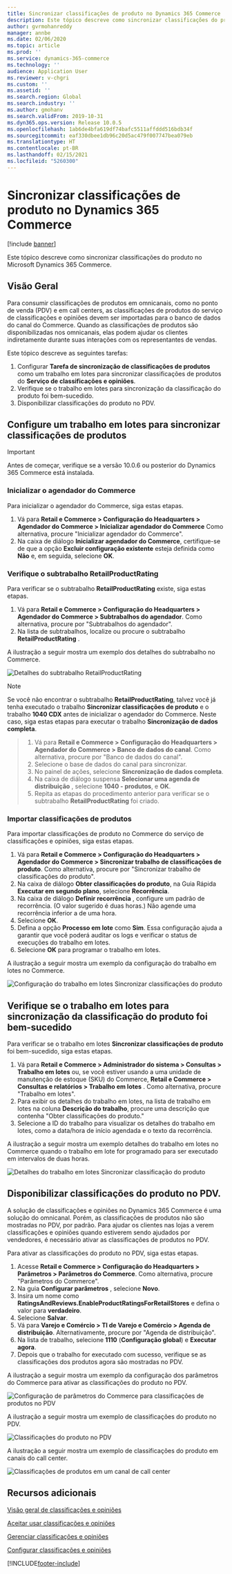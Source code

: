 ```yaml
---
title: Sincronizar classificações de produto no Dynamics 365 Commerce
description: Este tópico descreve como sincronizar classificações do produto no Microsoft Dynamics 365 Commerce.
author: gvrmohanreddy
manager: annbe
ms.date: 02/06/2020
ms.topic: article
ms.prod: ''
ms.service: dynamics-365-commerce
ms.technology: ''
audience: Application User
ms.reviewer: v-chgri
ms.custom: ''
ms.assetid: ''
ms.search.region: Global
ms.search.industry: ''
ms.author: gmohanv
ms.search.validFrom: 2019-10-31
ms.dyn365.ops.version: Release 10.0.5
ms.openlocfilehash: 1ab6de4bfa619df74bafc5511affddd516bdb34f
ms.sourcegitcommit: eaf330dbee1db96c20d5ac479f007747bea079eb
ms.translationtype: HT
ms.contentlocale: pt-BR
ms.lasthandoff: 02/15/2021
ms.locfileid: "5260300"
---
```

# <a name="sync-product-ratings-in-dynamics-365-commerce"></a>Sincronizar classificações de produto no Dynamics 365 Commerce

[!include [banner](includes/banner.md)]

Este tópico descreve como sincronizar classificações do produto no Microsoft Dynamics 365 Commerce.

## <a name="overview"></a>Visão Geral

Para consumir classificações de produtos em omnicanais, como no ponto de venda (PDV) e em call centers, as classificações de produtos do serviço de classificações e opiniões devem ser importadas para o banco de dados do canal do Commerce. Quando as classificações de produtos são disponibilizadas nos omnicanais, elas podem ajudar os clientes indiretamente durante suas interações com os representantes de vendas.

Este tópico descreve as seguintes tarefas:

1. Configurar **Tarefa de sincronização de classificações de produtos** como um trabalho em lotes para sincronizar classificações de produtos do **Serviço de classificações e opiniões**.
1. Verifique se o trabalho em lotes para sincronização da classificação do produto foi bem-sucedido.
1. Disponibilizar classificações do produto no PDV.

## <a name="configure-a-batch-job-to-synchronize-product-ratings"></a>Configure um trabalho em lotes para sincronizar classificações de produtos

> [!IMPORTANT]
> Antes de começar, verifique se a versão 10.0.6 ou posterior do Dynamics 365 Commerce está instalada.

### <a name="initialize-the-commerce-scheduler"></a>Inicializar o agendador do Commerce

Para inicializar o agendador do Commerce, siga estas etapas.

1. Vá para **Retail e Commerce \> Configuração do Headquarters \> Agendador do Commerce \> Inicializar agendador do Commerce** Como alternativa, procure "Inicializar agendador do Commerce".
1. Na caixa de diálogo **Inicializar agendador do Commerce**, certifique-se de que a opção **Excluir configuração existente** esteja definida como **Não** e, em seguida, selecione **OK**.

### <a name="verify-the-retailproductrating-subjob"></a>Verifique o subtrabalho RetailProductRating

Para verificar se o subtrabalho **RetailProductRating** existe, siga estas etapas.

1. Vá para **Retail e Commerce \> Configuração do Headquarters \> Agendador do Commerce \> Subtrabalhos do agendador**. Como alternativa, procure por "Subtrabalhos do agendador".
1. Na lista de subtrabalhos, localize ou procure o subtrabalho **RetailProductRating** .

A ilustração a seguir mostra um exemplo dos detalhes do subtrabalho no Commerce.

![Detalhes do subtrabalho RetailProductRating](media/rnr-hq-ratings-sub-job.png)

> [!NOTE]
> Se você não encontrar o subtrabalho **RetailProductRating**, talvez você já tenha executado o trabalho **Sincronizar classificações de produto** e o trabalho **1040 CDX** antes de inicializar o agendador do Commerce. Neste caso, siga estas etapas para executar o trabalho **Sincronização de dados completa**.

> 1. Vá para **Retail e Commerce \> Configuração do Headquarters \> Agendador do Commerce \> Banco de dados do canal**. Como alternativa, procure por "Banco de dados do canal".
> 1. Selecione o base de dados do canal para sincronizar.
> 1. No painel de ações, selecione **Sincronização de dados completa**.
> 1. Na caixa de diálogo suspensa **Selecionar uma agenda de distribuição** , selecione **1040 - produtos**, e **OK**.
> 1. Repita as etapas do procedimento anterior para verificar se o subtrabalho **RetailProductRating** foi criado.

### <a name="import-product-ratings"></a>Importar classificações de produtos

Para importar classificações de produto no Commerce do serviço de classificações e opiniões, siga estas etapas.

1. Vá para **Retail e Commerce \> Configuração do Headquarters \> Agendador do Commerce \> Sincronizar trabalho de classificações de produto**. Como alternativa, procure por "Sincronizar trabalho de classificações do produto".
1. Na caixa de diálogo **Obter classificações do produto**, na Guia Rápida **Executar em segundo plano**, selecione **Recorrência**.
1. Na caixa de diálogo **Definir recorrência** , configure um padrão de recorrência. (O valor sugerido é duas horas.) Não agende uma recorrência inferior a de uma hora.
1. Selecione **OK**.
1. Defina a opção **Processo em lote** como **Sim**. Essa configuração ajuda a garantir que você poderá auditar os logs e verificar o status de execuções do trabalho em lotes.
1. Selecione **OK** para programar o trabalho em lotes.

A ilustração a seguir mostra um exemplo da configuração do trabalho em lotes no Commerce.

![Configuração do trabalho em lotes Sincronizar classificações do produto](media/rnr-hq-batchjob-recurrence.png)

## <a name="verify-that-the-batch-job-for-product-rating-synchronization-was-successful"></a>Verifique se o trabalho em lotes para sincronização da classificação do produto foi bem-sucedido

Para verificar se o trabalho em lotes **Sincronizar classificações de produto** foi bem-sucedido, siga estas etapas.

1. Vá para **Retail e Commerce \> Administrador do sistema \> Consultas \> Trabalho em lotes** ou, se você estiver usando a uma unidade de manutenção de estoque (SKU) do Commerce, **Retail e Commerce \> Consultas e relatórios \> Trabalho em lotes** . Como alternativa, procure "Trabalho em lotes".
1. Para exibir os detalhes do trabalho em lotes, na lista de trabalho em lotes na coluna **Descrição do trabalho**, procure uma descrição que contenha "Obter classificações do produto."
1. Selecione a ID do trabalho para visualizar os detalhes do trabalho em lotes, como a data/hora de início agendada e o texto da recorrência.

A ilustração a seguir mostra um exemplo detalhes do trabalho em lotes no Commerce quando o trabalho em lote for programado para ser executado em intervalos de duas horas.

![Detalhes do trabalho em lotes Sincronizar classificação do produto](media/rnr-hq-batchjob-status-checking.png)

## <a name="make-product-ratings-available-at-the-pos"></a>Disponibilizar classificações do produto no PDV.

A solução de classificações e opiniões no Dynamics 365 Commerce é uma solução do omnicanal. Porém, as classificações de produtos não são mostradas no PDV, por padrão. Para ajudar os clientes nas lojas a verem classificações e opiniões quando estiverem sendo ajudados por vendedores, é necessário ativar as classificações de produtos no PDV.

Para ativar as classificações do produto no PDV, siga estas etapas.

1. Acesse **Retail e Commerce \> Configuração do Headquarters \> Parâmetros \> Parâmetros do Commerce**. Como alternativa, procure "Parâmetros do Commerce".
1. Na guia **Configurar parâmetros** , selecione **Novo**.
1. Insira um nome como **RatingsAndReviews.EnableProductRatingsForRetailStores** e defina o valor para **verdadeiro**.
1. Selecione **Salvar**.
1. Vá para **Varejo e Comércio \> TI de Varejo e Comércio \> Agenda de distribuição**. Alternativamente, procure por "Agenda de distribuição".
1. Na lista de trabalho, selecione **1110** (**Configuração global**) e **Executar agora**.
1. Depois que o trabalho for executado com sucesso, verifique se as classificações dos produtos agora são mostradas no PDV.

A ilustração a seguir mostra um exemplo da configuração dos parâmetros do Commerce para ativar as classificações do produto no PDV.

![Configuração de parâmetros do Commerce para classificações de produtos no PDV](media/rnr-hq-enable-ratings-in-pos.png)

A ilustração a seguir mostra um exemplo de classificações do produto no PDV.

![Classificações do produto no PDV](media/rnr-pos-catalog-ratings.png)

A ilustração a seguir mostra um exemplo de classificações do produto em canais do call center.

![Classificações de produtos em um canal de call center](media/rnr-call-center-ratings.png)

## <a name="additional-resources"></a>Recursos adicionais

[Visão geral de classificações e opiniões](ratings-reviews-overview.md)

[Aceitar usar classificações e opiniões](opt-in-ratings-reviews.md)

[Gerenciar classificações e opiniões](manage-reviews.md)

[Configurar classificações e opiniões](configure-ratings-reviews.md)


[!INCLUDE[footer-include](../includes/footer-banner.md)]